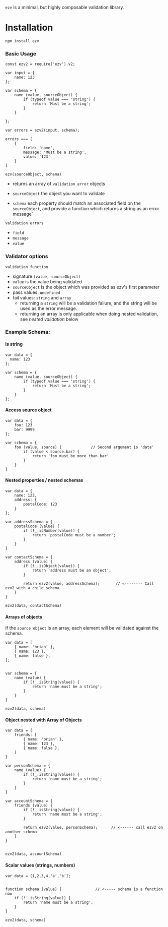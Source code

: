 `ezv` is a minimal, but highly composable validation library.


# Installation

`npm install ezv`



### Basic Usage

```
const ezv2 = require('ezv').v2;

var input = {
    name: 123
};

var schema = {
    name (value, sourceObject) {
        if (typeof value === 'string') {
            return 'Must be a string';
        }
    }

};

var errors = ezv2(input, schema);

errors === [
    {
        field: 'name',
        message: 'Must be a string',
        value: '123'
    }
]
```


`ezv(sourceObject, schema)`
- returns an array of `validation error` objects

- `sourceObject` the object you want to validate

- `schema` each property should match an associated field on the `sourceObject`, and provide a function which returns a string as an error message`

`validation errors`
- `field`
- `message`
- `value`

### Validator options

`validation function`
- signature `(value, sourceObject)`
- `value` is the value being validated
- `sourceObject` is the object which was provided as ezv's first parameter
- pass values: `undefined`
- fail values: `string` and `array`
    - returning a `string` will be a validation failure, and the string will be used as the error message.
    - returning an array is only applicable when doing nested validation, see *nested validation* below



### Example Schema:

#### Is string
```
var data = {
  name: 123
};

var schema = {
    name (value, sourceObject) {
        if (typeof value === 'string') {
            return 'Must be a string';
        }
    }
};

```

#### Access source object
```
var data = {
    foo: 123
    bar: 9999
};

var schema = {
    foo (value, source) {             // Second argument is 'data'
        if (value < source.bar) {
            return 'foo must be more than bar'
        }
    }
}
```


#### Nested properties / nested schemas
```
var data = {
    name: 123,
    address: {
        postalCode: 123
    }
};

var addressSchema = {
    postalCode (value) {
        if (!_.isNumber(value)) {
            return 'postalCode must be a number';
        }
    }
}

var contactSchema = {
    address (value) {
        if (!_.isObject(value)) {
            return 'address must be an object';
        }

        return ezv2(value, addressSchema);       // <-------- Call ezv2 with a child schema
    }
}

ezv2(data, contactSchema)

```

#### Arrays of objects
If the `source object` is an array, each element will be validated against the schema.
```
var data = [
    { name: 'brian' },
    { name: 123 },
    { name: false },
];


var schema = {
    name (value) {
        if (!_.isString(value)) {
            return 'name must be a string';
        }
    }
}

ezv2(data, schema)

```

#### Object nested with Array of Objects
```
var data = {
    friends: [
        { name: 'brian' },
        { name: 123 },
        { name: false },
    ]
}

var personSchema = {
    name (value) {
        if (!_.isString(value)) {
            return 'name must be a string';
        }
    }
}

var accountSchema = {
    friends (value) {
        if (!_.isString(value)) {
            return 'name must be a string';
        }

        return ezv2(value, personSchema);      // <------ call ezv2 on another schema
    }
}


ezv2(data, accountSchema)
```


#### Scalar values (strings, numbers)
```
var data = [1,2,3,4,'a','b'];


function schema (value) {               // <----- schema is a function now
    if (!_.isString(value)) {
        return 'name must be a string';
    }
}

ezv2(data, schema)
```